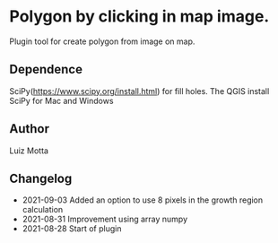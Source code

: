 # Polygon by clicking in map image.

Plugin tool for create polygon from image on map.

## Dependence

SciPy(https://www.scipy.org/install.html) for fill holes. The QGIS install SciPy for Mac and Windows

## Author
Luiz Motta

## Changelog
- 2021-09-03
 Added an option to use 8 pixels in the growth region calculation
- 2021-08-31
Improvement using array numpy
- 2021-08-28
Start of plugin
